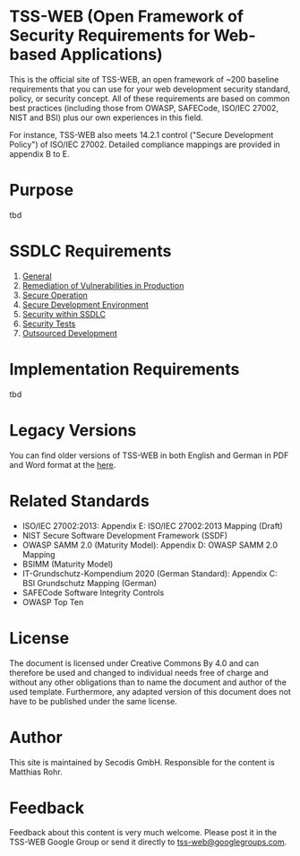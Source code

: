 # TSS-WEB (Open Framework of Security Requirements for Web-based Applications)

This is the official site of TSS-WEB, an open framework of ~200 baseline requirements that you can use for your web development security standard, policy, or security concept. All of these requirements are based on common best practices (including those from OWASP, SAFECode, ISO/IEC 27002, NIST and BSI) plus our own experiences in this field.

For instance, TSS-WEB also meets 14.2.1 control ("Secure Development Policy") of ISO/IEC 27002. Detailed compliance mappings are provided in appendix B to E.

# Purpose
tbd

# SSDLC Requirements

1. [General](A.%20SSDLC%20Requirements/1.%20General.md)
2. [Remediation of Vulnerabilities in Production](A.%20SSDLC%20Requirements/2.%20Remediation%20of%20Vulnerabilities%20in%20Production.md#2-remediation-of-vulnerabilities-in-production) 
3. [Secure Operation](A.%20SSDLC%20Requirements/3.%20Secure%20Operation.md)
4. [Secure Development Environment](A.%20SSDLC%20Requirements/4.%20Secure%20Development%20Environment.md)
5. [Security within SSDLC](A.%20SSDLC%20Requirements/5.%20Security%20within%20SSDLC.md)
6. [Security Tests](A.%20SSDLC%20Requirements/6.%20Security%20Tests.md)
7. [Outsourced Development](A.%20SSDLC%20Requirements/7.%20Outsourced%20Development.md)

# Implementation Requirements

tbd

# Legacy Versions

You can find older versions of TSS-WEB in both English and German in PDF and Word format at the [here](https://secodis.atlassian.net/wiki/spaces/TSSWEB).

# Related Standards
- ISO/IEC 27002:2013: Appendix E: ISO/IEC 27002:2013 Mapping (Draft)
- NIST Secure Software Development Framework (SSDF) 
- OWASP SAMM 2.0 (Maturity Model): Appendix D: OWASP SAMM 2.0 Mapping
- BSIMM (Maturity Model)
- IT-Grundschutz-Kompendium 2020 (German Standard): Appendix C: BSI Grundschutz Mapping (German)
- SAFECode Software Integrity Controls
- OWASP Top Ten

# License
The document is licensed under Creative Commons By 4.0 and can therefore be used and changed to individual needs free of charge and without any other obligations than to name the document and author of the used template. Furthermore, any adapted version of this document does not have to be published under the same license.

# Author
This site is maintained by Secodis GmbH. Responsible for the content is Matthias Rohr. 

# Feedback 
Feedback about this content is very much welcome. Please post it in the TSS-WEB Google Group or send it directly to tss-web@googlegroups.com.
